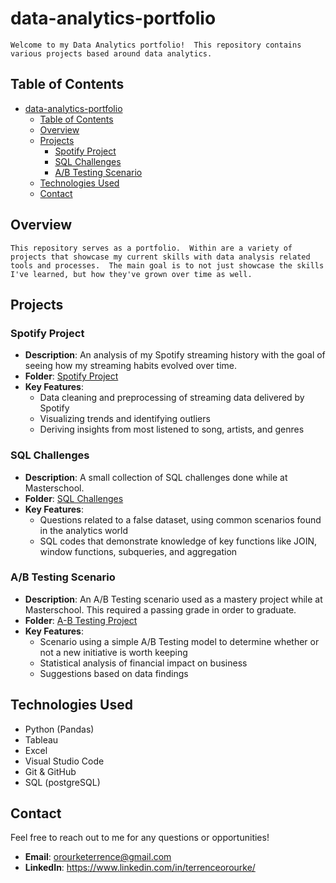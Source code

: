 # data-analytics-portfolio
    Welcome to my Data Analytics portfolio!  This repository contains various projects based around data analytics.

## Table of Contents
- [data-analytics-portfolio](#data-analytics-portfolio)
  - [Table of Contents](#table-of-contents)
  - [Overview](#overview)
  - [Projects](#projects)
    - [Spotify Project](#spotify-project)
    - [SQL Challenges](#sql-challenges)
    - [A/B Testing Scenario](#ab-testing-scenario)
  - [Technologies Used](#technologies-used)
  - [Contact](#contact)

## Overview
    This repository serves as a portfolio.  Within are a variety of projects that showcase my current skills with data analysis related tools and processes.  The main goal is to not just showcase the skills I've learned, but how they've grown over time as well.

## Projects

### Spotify Project
- **Description**: An analysis of my Spotify streaming history with the goal of seeing how my streaming habits evolved over time.
- **Folder**: [Spotify Project](./spotify_project/)
- **Key Features**:
  - Data cleaning and preprocessing of streaming data delivered by Spotify
  - Visualizing trends and identifying outliers
  - Deriving insights from most listened to song, artists, and genres

### SQL Challenges
- **Description**: A small collection of SQL challenges done while at Masterschool.
- **Folder**: [SQL Challenges](./sql_challenges/)
- **Key Features**:
  - Questions related to a false dataset, using common scenarios found in the analytics world
  - SQL codes that demonstrate knowledge of key functions like JOIN, window functions, subqueries, and aggregation

### A/B Testing Scenario
- **Description**: An A/B Testing scenario used as a mastery project while at Masterschool.  This required a passing grade in order to graduate.
- **Folder**: [A-B Testing Project](./a-b_testing_project/)
- **Key Features**:
  - Scenario using a simple A/B Testing model to determine whether or not a new initiative is worth keeping
  - Statistical analysis of financial impact on business
  - Suggestions based on data findings

## Technologies Used
- Python (Pandas)
- Tableau
- Excel
- Visual Studio Code
- Git & GitHub
- SQL (postgreSQL)

## Contact
Feel free to reach out to me for any questions or opportunities!
- **Email**: orourketerrence@gmail.com
- **LinkedIn**: https://www.linkedin.com/in/terrenceorourke/